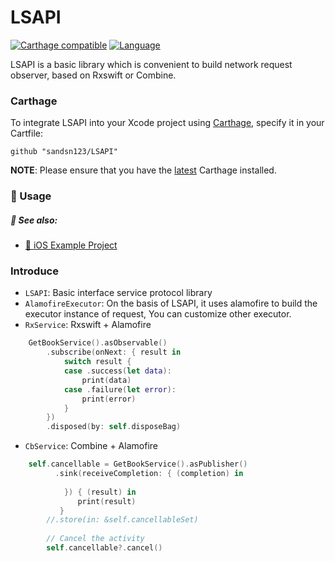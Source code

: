 # LSAPI
[![Carthage compatible](https://img.shields.io/badge/Carthage-compatible-4BC51D.svg?style=flat)](https://github.com/Carthage/Carthage)
[![Language](https://img.shields.io/badge/swift-5.0-orange.svg)](https://developer.apple.com/swift)


LSAPI is a basic library which is convenient to build network request observer, based on Rxswift or Combine.

### Carthage

To integrate LSAPI into your Xcode project using [Carthage](https://github.com/Carthage/Carthage), specify it in your Cartfile:

```ogdl
github "sandsn123/LSAPI"
```

**NOTE**: Please ensure that you have the [latest](https://github.com/Carthage/Carthage/releases) Carthage installed.

### :book: Usage
##### :eyes: See also:  
- [:link: iOS Example Project](https://github.com/sandsn123/LSAPI/tree/master/LS_Demo)

### Introduce    
- `LSAPI`: Basic interface service protocol library
- `AlamofireExecutor`: On the basis of LSAPI, it uses alamofire to build the executor instance of request, You can customize other executor.
- `RxService`: Rxswift + Alamofire    

```swift        
	GetBookService().asObservable()       
		.subscribe(onNext: { result in
            switch result {    
            case .success(let data):
                print(data)
            case .failure(let error):
                print(error)
            }
        })
        .disposed(by: self.disposeBag)
```
- `CbService`: Combine + Alamofire

```swift		
	self.cancellable = GetBookService().asPublisher()
          .sink(receiveCompletion: { (completion) in 
                  
            }) { (result) in
               print(result)
           }
        //.store(in: &self.cancellableSet)
                
        // Cancel the activity
        self.cancellable?.cancel()
```

